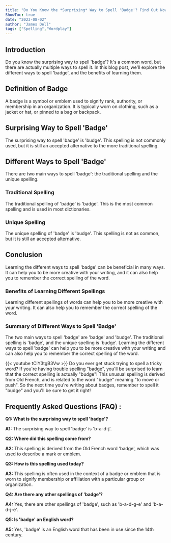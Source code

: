 ```yaml
---
title: "Do You Know the *Surprising* Way to Spell 'Badge'? Find Out Now!"
ShowToc: true 
date: "2023-08-02"
author: "James Dell" 
tags: ["Spelling","Wordplay"]
---
```

## Introduction
Do you know the surprising way to spell 'badge'? It's a common word, but there are actually multiple ways to spell it. In this blog post, we'll explore the different ways to spell 'badge', and the benefits of learning them.

## Definition of Badge
A badge is a symbol or emblem used to signify rank, authority, or membership in an organization. It is typically worn on clothing, such as a jacket or hat, or pinned to a bag or backpack. 

## Surprising Way to Spell 'Badge'
The surprising way to spell 'badge' is 'budge'. This spelling is not commonly used, but it is still an accepted alternative to the more traditional spelling. 

## Different Ways to Spell 'Badge'
There are two main ways to spell 'badge': the traditional spelling and the unique spelling. 

### Traditional Spelling
The traditional spelling of 'badge' is 'badge'. This is the most common spelling and is used in most dictionaries. 

### Unique Spelling
The unique spelling of 'badge' is 'budge'. This spelling is not as common, but it is still an accepted alternative. 

## Conclusion
Learning the different ways to spell 'badge' can be beneficial in many ways. It can help you to be more creative with your writing, and it can also help you to remember the correct spelling of the word. 

### Benefits of Learning Different Spellings
Learning different spellings of words can help you to be more creative with your writing. It can also help you to remember the correct spelling of the word. 

### Summary of Different Ways to Spell 'Badge'
The two main ways to spell 'badge' are 'badge' and 'budge'. The traditional spelling is 'badge', and the unique spelling is 'budge'. Learning the different ways to spell 'badge' can help you to be more creative with your writing and can also help you to remember the correct spelling of the word.

{{< youtube tClY3tgB3Vw >}} 
Do you ever get stuck trying to spell a tricky word? If you're having trouble spelling "badge", you'll be surprised to learn that the correct spelling is actually "budge"! This unusual spelling is derived from Old French, and is related to the word "budge" meaning "to move or push". So the next time you're writing about badges, remember to spell it "budge" and you'll be sure to get it right!

## Frequently Asked Questions (FAQ) :
**Q1: What is the surprising way to spell 'badge'?**

**A1:** The surprising way to spell 'badge' is 'b-a-d-j'. 

**Q2: Where did this spelling come from?**

**A2:** This spelling is derived from the Old French word 'badge', which was used to describe a mark or emblem. 

**Q3: How is this spelling used today?**

**A3:** This spelling is often used in the context of a badge or emblem that is worn to signify membership or affiliation with a particular group or organization. 

**Q4: Are there any other spellings of 'badge'?**

**A4:** Yes, there are other spellings of 'badge', such as 'b-a-d-g-e' and 'b-a-d-j-e'. 

**Q5: Is 'badge' an English word?**

**A5:** Yes, 'badge' is an English word that has been in use since the 14th century.





